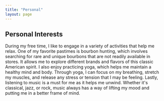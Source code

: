 ```yaml
---
title: "Personal"
layout: page
---
```


## Personal Interests

During my free time, I like to engage in a variety of activities that help me relax. One of my favorite pastimes is bourbon hunting, which involves searching for rare and unique bourbons that are not readily available in stores. It allows me to explore different brands and flavors of this classic American spirit. I also enjoy practicing yoga, which helps me maintain a healthy mind and body. Through yoga, I can focus on my breathing, stretch my muscles, and release any stress or tension that I may be feeling. Lastly, listening to music is a must for me as it helps me unwind. Whether it's classical, jazz, or rock, music always has a way of lifting my mood and putting me in a better frame of mind.
